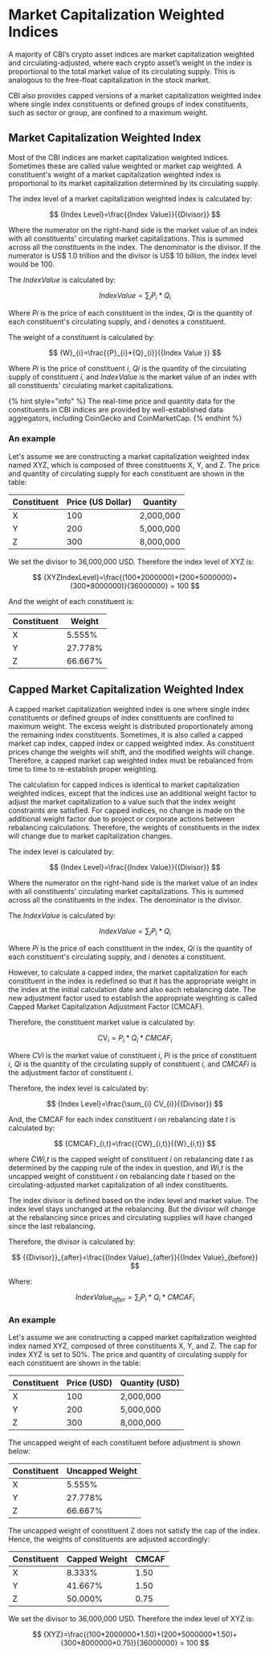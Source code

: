 # Market Capitalization Weighted Indices

A majority of CBI’s crypto asset indices are market capitalization weighted and circulating-adjusted, where each crypto asset’s weight in the index is proportional to the total market value of its circulating supply. This is analogous to the free-float capitalization in the stock market.

CBI also provides capped versions of a market capitalization weighted index where single index constituents or defined groups of index constituents, such as sector or group, are confined to a maximum weight.

## Market Capitalization Weighted Index

Most of the CBI indices are market capitalization weighted indices. Sometimes these are called value weighted or market cap weighted. A constituent's weight of a market capitalization weighted index is proportional to its market capitalization determined by its circulating supply.&#x20;

The index level of a market capitalization weighted index is calculated by:

$$
{Index Level}=\frac{{Index Value}}{{Divisor}}
$$

Where the numerator on the right-hand side is the market value of an index with all constituents' circulating market capitalizations. This is summed across all the constituents in the index. The denominator is the divisor. If the numerator is US$ 1.0 trillion and the divisor is US$ 10 billion, the index level would be 100.

The _IndexValue_ is calculated by:

$$
{Index Value}={\sum_{i} P_{i} * Q_{i}}
$$

Where _Pi_ is the price of each constituent in the index, _Qi_ is the quantity of each constituent's circulating supply, and _i_ denotes a constituent.

The weight of a constituent is calculated by:

$$
{W}_{i}=\frac{{P}_{i}*{Q}_{i}}{{Index Value }}
$$

Where _Pi_ is the price of constituent _i_, _Qi_ is the quantity of the circulating supply of constituent _i,_ and _IndexValue_ is the market value of an index with all constituents' circulating market capitalizations.

{% hint style="info" %}
The real-time price and quantity data for the constituents in CBI indices are provided by well-established data aggregators, including CoinGecko and CoinMarketCap.&#x20;
{% endhint %}

### An example

Let's assume we are constructing a market capitalization weighted index named XYZ, which is composed of three constituents X, Y, and Z. The price and quantity of circulating supply for each constituent are shown in the table:&#x20;

| Constituent | Price (US Dollar) | Quantity  |
| ----------- | ----------------- | --------- |
| X           | 100               | 2,000,000 |
| Y           | 200               | 5,000,000 |
| Z           | 300               | 8,000,000 |

We set the divisor to 36,000,000 USD. Therefore the index level of XYZ is:

$$
{XYZIndexLevel}=\frac{(100*2000000)+(200*5000000)+(300*8000000)}{36000000} = 100
$$

And the weight of each constituent is:

| Constituent | Weight  |
| ----------- | ------- |
| X           | 5.555%  |
| Y           | 27.778% |
| Z           | 66.667% |

## Capped Market Capitalization Weighted Index

A capped market capitalization weighted index is one where single index constituents or defined groups of index constituents are confined to maximum weight. The excess weight is distributed proportionately among the remaining index constituents. Sometimes, it is also called a capped market cap index, capped index or capped weighted index. As constituent prices change the weights will shift, and the modified weights will change. Therefore, a capped market cap weighted index must be rebalanced from time to time to re-establish proper weighting.&#x20;

The calculation for capped indices is identical to market capitalization weighted indices, except that the indices use an additional weight factor to adjust the market capitalization to a value such that the index weight constraints are satisfied. For capped indices, no change is made on the additional weight factor due to project or corporate actions between rebalancing calculations. Therefore, the weights of constituents in the index will change due to market capitalization changes.&#x20;

The index level is calculated by:

$$
{Index Level}=\frac{{Index Value}}{{Divisor}}
$$

Where the numerator on the right-hand side is the market value of an index with all constituents' circulating market capitalizations. This is summed across all the constituents in the index. The denominator is the divisor.&#x20;

The _IndexValue_ is calculated by:

$$
{Index Value}={\sum_{i} P_{i} * Q_{i}}
$$

Where _Pi_ is the price of each constituent in the index, _Qi_ is the quantity of each constituent's circulating supply, and _i_ denotes a constituent.

However, to calculate a capped index, the market capitalization for each constituent in the index is redefined so that it has the appropriate weight in the index at the initial calculation date and also each rebalancing date. The new adjustment factor used to establish the appropriate weighting is called Capped Market Capitalization Adjustment Factor (CMCAF).&#x20;

Therefore, the constituent market value is calculated by:

$$
\text {CV}_{i}={P_{i} * Q_{i} * CMCAF_{i}}
$$

Where _CVi_ is the market value of constituent _i_, _Pi_ is the price of constituent _i_, _Qi_ is the quantity of the circulating supply of constituent _i,_ and _CMCAFi_ is the adjustment factor of constituent _i_.

Therefore, the index level is calculated by:

$$
{Index Level}=\frac{\sum_{i} CV_{i}}{{Divisor}}
$$

And, the CMCAF for each index constituent _i_ on rebalancing date _t_ is calculated by:

$$
{CMCAF}_{i,t}=\frac{{CW}_{i,t}}{{W}_{i,t}}
$$

where _CWi,t_ is the capped weight of constituent _i_ on rebalancing date _t_ as determined by the capping rule of the index in question, and _Wi,t_ is the uncapped weight of constituent _i_ on rebalancing date _t_ based on the circulating-adjusted market capitalization of all index constituents.

The index divisor is defined based on the index level and market value. The index level stays unchanged at the rebalancing. But the divisor will change at the rebalancing since prices and circulating supplies will have changed since the last rebalancing.

Therefore, the divisor is calculated by:

$$
{{Divisor}}_{after}=\frac{{Index Value}_{after}}{{Index Value}_{before}}
$$

Where:

$$
{Index Value}_{after}={\sum_{i} P_{i} * Q_{i}} * {CMCAF}_{i}
$$

### An example

Let's assume we are constructing a capped market capitalization weighted index named XYZ, composed of three constituents X, Y, and Z. The cap for index XYZ is set to 50%.  The price and quantity of circulating supply for each constituent are shown in the table:&#x20;

| Constituent | Price (USD) | Quantity (USD) |
| ----------- | ----------- | -------------- |
| X           | 100         | 2,000,000      |
| Y           | 200         | 5,000,000      |
| Z           | 300         | 8,000,000      |

The uncapped weight of each constituent before adjustment is shown below:

| Constituent | Uncapped Weight |
| ----------- | --------------- |
| X           | 5.555%          |
| Y           | 27.778%         |
| Z           | 66.667%         |

The uncapped weight of constituent Z does not satisfy the cap of the index. Hence, the weights of constituents are adjusted accordingly:

| Constituent | Capped Weight | CMCAF |
| ----------- | ------------- | ----- |
| X           | 8.333%        | 1.50  |
| Y           | 41.667%       | 1.50  |
| Z           | 50.000%       | 0.75  |

We set the divisor to 36,000,000 USD. Therefore the index level of XYZ is:

$$
{XYZ}=\frac{(100*2000000*1.50)+(200*5000000*1.50)+(300*8000000*0.75)}{36000000} = 100
$$
